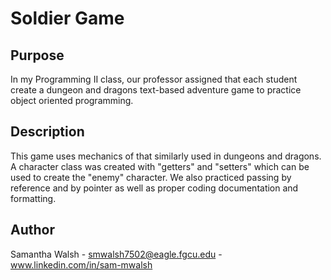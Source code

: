 # Soldier Game

## Purpose
In my Programming II class, our professor assigned that each student create a dungeon and dragons text-based adventure game to practice object oriented programming.

## Description
This game uses mechanics of that similarly used in dungeons and dragons. A character class was created with "getters" and "setters" which can be used to create the "enemy" character. We also practiced passing by reference and by pointer as well as proper coding documentation and formatting. 

## Author

Samantha Walsh - smwalsh7502@eagle.fgcu.edu - www.linkedin.com/in/sam-mwalsh
